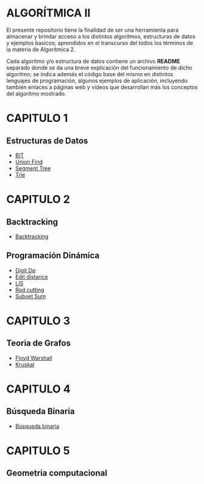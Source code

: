 # ALGORÍTMICA II
El presente repositorio tiene la finalidad de ser una herramienta para almacenar y brindar acceso a los distintos algoritmos, estructuras de datos y ejemplos basicos; aprendidos en el transcurso del todos los términos de la materia de Algorítmica 2.

Cada algoritmo y/o estructura de datos contiene un archivo **README** separado donde se da una breve explicación del funcionamiento de dicho algoritmo; se indica además el código base del mismo en distintos lenguajes de programación, algunos ejemplos de aplicación, incluyendo también enlaces a páginas web y videos que desarrollan más los conceptos del algoritmo mostrado.

# CAPITULO 1
## Estructuras de Datos
-  [BIT](https://github.com/NatiBilbao/AlgoritmicaII2022/tree/main/Contenido/Estructura_de_datos/BIT)
-  [Union Find](https://github.com/NatiBilbao/AlgoritmicaII2022/tree/main/Contenido/Estructura_de_datos/Union_Find)
-  [Segment Tree](https://github.com/NatiBilbao/AlgoritmicaII2022/tree/main/Contenido/Estructura_de_datos/Segment_tree)
-  [Trie](https://github.com/NatiBilbao/AlgoritmicaII2022/tree/main/Contenido/Estructura_de_datos/Trie)

# CAPITULO 2
## Backtracking
- [Backtracking](https://github.com/NatiBilbao/AlgoritmicaII2022/tree/main/Contenido/Backtracking)

## Programación Dinámica
- [Digit Dp](https://github.com/NatiBilbao/AlgoritmicaII2022/tree/main/Contenido/Programacion_dinamica/DigitDp)
- [Edit distance](https://github.com/NatiBilbao/AlgoritmicaII2022/tree/main/Contenido/Programacion_dinamica/EditDistance)
- [LIS](https://github.com/NatiBilbao/AlgoritmicaII2022/tree/main/Contenido/Programacion_dinamica/LIS)
- [Rod cutting](https://github.com/NatiBilbao/AlgoritmicaII2022/tree/main/Contenido/Programacion_dinamica/RodCutting)
- [Subset Sum](https://github.com/NatiBilbao/AlgoritmicaII2022/tree/main/Contenido/Programacion_dinamica/SubsetSum)

# CAPITULO 3
## Teoria de Grafos
- [Floyd Warshall](https://github.com/NatiBilbao/AlgoritmicaII2022/tree/main/Contenido/Teoria_de_grafos/FloydWarshall)
- [Kruskal](https://github.com/NatiBilbao/AlgoritmicaII2022/tree/main/Contenido/Teoria_de_grafos/Kruskal)

# CAPITULO 4
## Búsqueda Binaria
- [Búsqueda binaria](https://github.com/NatiBilbao/AlgoritmicaII2022/tree/main/Contenido/Busqueda_binaria)

# CAPITULO 5
## Geometria computacional
